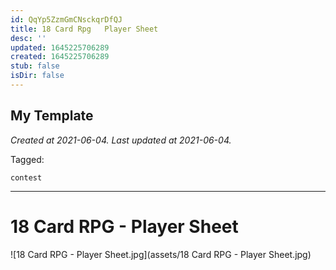 ```yaml
---
id: QqYp5ZzmGmCNsckqrDfQJ
title: 18 Card Rpg   Player Sheet
desc: ''
updated: 1645225706289
created: 1645225706289
stub: false
isDir: false
---
```

My Template
---

_Created at 2021-06-04._
_Last updated at 2021-06-04._



Tagged: 
```
contest
```


---

# 18 Card RPG - Player Sheet


![18 Card RPG - Player Sheet.jpg](assets/18 Card RPG - Player Sheet.jpg)

